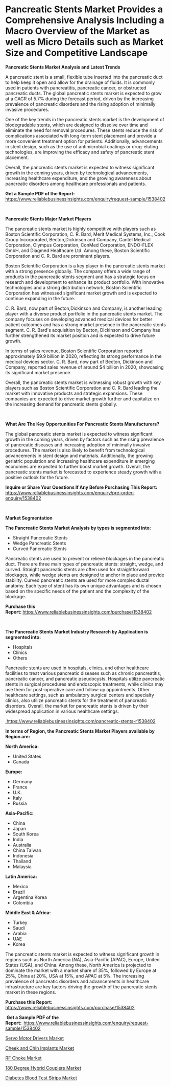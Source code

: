 <p><h1>Pancreatic Stents Market Provides a Comprehensive Analysis Including a Macro Overview of the Market as well as Micro Details such as Market Size and Competitive Landscape</h1></p><p><strong>Pancreatic Stents Market Analysis and Latest Trends</strong></p>
<p><p>A pancreatic stent is a small, flexible tube inserted into the pancreatic duct to help keep it open and allow for the drainage of fluids. It is commonly used in patients with pancreatitis, pancreatic cancer, or obstructed pancreatic ducts. The global pancreatic stents market is expected to grow at a CAGR of 5.7% during the forecast period, driven by the increasing prevalence of pancreatic disorders and the rising adoption of minimally invasive procedures.</p><p>One of the key trends in the pancreatic stents market is the development of biodegradable stents, which are designed to dissolve over time and eliminate the need for removal procedures. These stents reduce the risk of complications associated with long-term stent placement and provide a more convenient treatment option for patients. Additionally, advancements in stent design, such as the use of antimicrobial coatings or drug-eluting technologies, are improving the efficacy and safety of pancreatic stent placement.</p><p>Overall, the pancreatic stents market is expected to witness significant growth in the coming years, driven by technological advancements, increasing healthcare expenditure, and the growing awareness about pancreatic disorders among healthcare professionals and patients.</p></p>
<p><strong>Get a Sample PDF of the Report:&nbsp;</strong> <a href="https://www.reliablebusinessinsights.com/enquiry/request-sample/1538402">https://www.reliablebusinessinsights.com/enquiry/request-sample/1538402</a></p>
<p>&nbsp;</p>
<p><strong>Pancreatic Stents Major Market Players</strong></p>
<p><p>The pancreatic stents market is highly competitive with players such as Boston Scientific Corporation, C. R. Bard, Merit Medical Systems, Inc., Cook Group Incorporated, Becton,Dickinson and Company, Cantel Medical Corporation, Olympus Corporation, ConMed Corporation, ENDO-FLEX GmbH, and Diagmed Healthcare Ltd. Among these, Boston Scientific Corporation and C. R. Bard are prominent players.</p><p>Boston Scientific Corporation is a key player in the pancreatic stents market with a strong presence globally. The company offers a wide range of products in the pancreatic stents segment and has a strategic focus on research and development to enhance its product portfolio. With innovative technologies and a strong distribution network, Boston Scientific Corporation has witnessed significant market growth and is expected to continue expanding in the future.</p><p>C. R. Bard, now part of Becton,Dickinson and Company, is another leading player with a diverse product portfolio in the pancreatic stents market. The company focuses on developing advanced medical devices for better patient outcomes and has a strong market presence in the pancreatic stents segment. C. R. Bard's acquisition by Becton, Dickinson and Company has further strengthened its market position and is expected to drive future growth.</p><p>In terms of sales revenue, Boston Scientific Corporation reported approximately $9.9 billion in 2020, reflecting its strong performance in the medical devices sector. C. R. Bard, now part of Becton, Dickinson and Company, reported sales revenue of around $4 billion in 2020, showcasing its significant market presence.</p><p>Overall, the pancreatic stents market is witnessing robust growth with key players such as Boston Scientific Corporation and C. R. Bard leading the market with innovative products and strategic expansions. These companies are expected to drive market growth further and capitalize on the increasing demand for pancreatic stents globally.</p></p>
<p>&nbsp;</p>
<p><strong>What Are The Key Opportunities For Pancreatic Stents Manufacturers?</strong></p>
<p><p>The global pancreatic stents market is expected to witness significant growth in the coming years, driven by factors such as the rising prevalence of pancreatic diseases and increasing adoption of minimally invasive procedures. The market is also likely to benefit from technological advancements in stent design and materials. Additionally, the growing geriatric population and increasing healthcare expenditure in emerging economies are expected to further boost market growth. Overall, the pancreatic stents market is forecasted to experience steady growth with a positive outlook for the future.</p></p>
<p><strong>Inquire or Share Your Questions If Any Before Purchasing This Report:</strong> <a href="https://www.reliablebusinessinsights.com/enquiry/pre-order-enquiry/1538402">https://www.reliablebusinessinsights.com/enquiry/pre-order-enquiry/1538402</a></p>
<p>&nbsp;</p>
<p><strong>Market Segmentation</strong></p>
<p><strong>The Pancreatic Stents Market Analysis by types is segmented into:</strong></p>
<p><ul><li>Straight Pancreatic Stents</li><li>Wedge Pancreatic Stents</li><li>Curved Pancreatic Stents</li></ul></p>
<p><p>Pancreatic stents are used to prevent or relieve blockages in the pancreatic duct. There are three main types of pancreatic stents: straight, wedge, and curved. Straight pancreatic stents are often used for straightforward blockages, while wedge stents are designed to anchor in place and provide stability. Curved pancreatic stents are used for more complex ductal anatomy. Each type of stent has its own unique advantages and is chosen based on the specific needs of the patient and the complexity of the blockage.</p></p>
<p><strong>Purchase this Report:&nbsp;</strong><a href="https://www.reliablebusinessinsights.com/purchase/1538402">https://www.reliablebusinessinsights.com/purchase/1538402</a></p>
<p>&nbsp;</p>
<p><strong>The Pancreatic Stents Market Industry Research by Application is segmented into:</strong></p>
<p><ul><li>Hospitals</li><li>Clinics</li><li>Others</li></ul></p>
<p><p>Pancreatic stents are used in hospitals, clinics, and other healthcare facilities to treat various pancreatic diseases such as chronic pancreatitis, pancreatic cancer, and pancreatic pseudocysts. Hospitals utilize pancreatic stents in surgical procedures and endoscopic treatments, while clinics may use them for post-operative care and follow-up appointments. Other healthcare settings, such as ambulatory surgical centers and specialty clinics, also utilize pancreatic stents for the treatment of pancreatic disorders. Overall, the market for pancreatic stents is driven by their widespread application in various healthcare settings.</p></p>
<p><a href="https://www.reliablebusinessinsights.com/pancreatic-stents-r1538402">&nbsp;https://www.reliablebusinessinsights.com/pancreatic-stents-r1538402</a></p>
<p><strong>In terms of Region, the Pancreatic Stents Market Players available by Region are:</strong></p>
<p>
    <p> <strong> North America: </strong>
        <ul>
            <li>United States</li>
            <li>Canada</li>
        </ul>
        </p> 
    <p> <strong> Europe: </strong>
        <ul>
            <li>Germany</li>
            <li>France</li>
            <li>U.K.</li>
            <li>Italy</li>
            <li>Russia</li>
        </ul>
        </p> 
    <p> <strong> Asia-Pacific: </strong>
        <ul>
            <li>China</li>
            <li>Japan</li>
            <li>South Korea</li>
            <li>India</li>
            <li>Australia</li>
            <li>China Taiwan</li>
            <li>Indonesia</li>
            <li>Thailand</li>
            <li>Malaysia</li>
        </ul>
        </p> 
    <p> <strong> Latin America: </strong>
        <ul>
            <li>Mexico</li>
            <li>Brazil</li>
            <li>Argentina Korea</li>
            <li>Colombia</li>
        </ul>
        </p> 
    <p> <strong> Middle East & Africa: </strong>
        <ul>
            <li>Turkey</li>
            <li>Saudi</li>
            <li>Arabia</li>
            <li>UAE</li>
            <li>Korea</li>
        </ul>
    </p>
    </p>
<p><p>The pancreatic stents market is expected to witness significant growth in regions such as North America (NA), Asia-Pacific (APAC), Europe, United States (USA), and China. Among these, North America is projected to dominate the market with a market share of 35%, followed by Europe at 25%, China at 20%, USA at 15%, and APAC at 5%. The increasing prevalence of pancreatic disorders and advancements in healthcare infrastructure are key factors driving the growth of the pancreatic stents market in these regions.</p></p>
<p><strong>Purchase this Report: </strong><a href="https://www.reliablebusinessinsights.com/purchase/1538402">https://www.reliablebusinessinsights.com/purchase/1538402</a></p>
<p>&nbsp;<strong>Get a Sample PDF of the Report:&nbsp;&nbsp;</strong><a href="https://www.reliablebusinessinsights.com/enquiry/request-sample/1538402">https://www.reliablebusinessinsights.com/enquiry/request-sample/1538402</a></p>
<p><strong></strong></p>
<p><p><a href="https://medium.com/@dannellbugess3/deep-dive-into-the-servo-motor-drivers-market-itstrends-market-segmentation-and-competitive-8fc0f9f82f32">Servo Motor Drivers Market</a></p><p><a href="https://github.com/arionmp/Market-Research-Report-List-4/blob/main/cheek-and-chin-implants-market.md">Cheek and Chin Implants Market</a></p><p><a href="https://medium.com/@lottierunte68/deep-dive-into-the-rf-choke-market-itstrends-market-segmentation-and-competitive-analysis-ca7eb025c582">RF Choke Market</a></p><p><a href="https://medium.com/@presleybode/global-180-degree-hybrid-couplers-market-is-projected-to-grow-at-a-cagr-of-9-9-144b3010ec30">180 Degree Hybrid Couplers Market</a></p><p><a href="https://github.com/markusgodoy/Market-Research-Report-List-4/blob/main/diabetes-blood-test-strips-market.md">Diabetes Blood Test Strips Market</a></p></p>